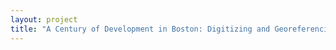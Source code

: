 ```yaml
--- 
layout: project 
title: "A Century of Development in Boston: Digitizing and Georeferencing Large-Scale Urban Atlases from 1861 to 1965" 
---
```



